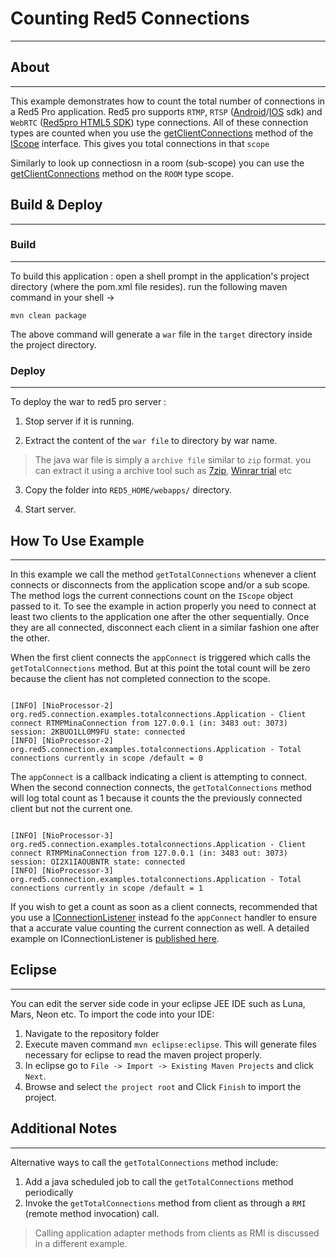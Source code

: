# Counting Red5 Connections
---


## About
---

This example demonstrates how to count the total number of connections in a Red5 Pro application. Red5 pro supports `RTMP`, `RTSP` ([Android](https://www.red5pro.com/docs/streaming/android.html)/[IOS](https://www.red5pro.com/docs/streaming/ios.html) sdk) and `WebRTC` ([Red5pro HTML5 SDK](https://www.red5pro.com/docs/streaming/web.html)) type connections. All of these connection types are counted when you use the [getClientConnections](http://red5.org/javadoc/red5-server-common/org/red5/server/api/scope/IScope.html#getClientConnections--) method of the [IScope](http://red5.org/javadoc/red5-server-common/org/red5/server/api/scope/IScope.html#getClientConnections--) interface. This gives you total connections in that `scope`

Similarly to look up connectiosn in a room (sub-scope) you can use the [getClientConnections](http://red5.org/javadoc/red5-server-common/org/red5/server/api/scope/IScope.html#getClientConnections--) method on the `ROOM` type scope.


## Build & Deploy
---

### Build
---

To build this application : open a shell prompt in the application's project directory (where the pom.xml file resides). run the following maven command in your shell -> 

``` 
mvn clean package 

```

The above command will generate a `war` file in the `target` directory inside the project directory. 


### Deploy
---

To deploy the war to red5 pro server :

1. Stop server if it is running.

2. Extract the content of the `war file` to directory by war name. 

> The java war file is simply a `archive file` similar to `zip` format. you can extract it using a archive tool such as [7zip](#http://www.7-zip.org/), [Winrar trial](#http://www.rarlab.com/download.htm) etc

3. Copy the folder into `RED5_HOME/webapps/` directory.

4. Start server.



## How To Use Example
---

In this example we call the method `getTotalConnections` whenever a client connects or disconnects from the application scope and/or a sub scope. The method logs the current connections count on the `IScope` object passed to it. To see the example in action properly you need to connect at least two clients to the application one after the other sequentially. Once they are all connected, disconnect each client in a similar fashion one after the other.

When the first client connects the `appConnect` is triggered which calls the `getTotalConnections` method. But at this point the total count will be zero because the client has not completed connection to the scope. 

```

[INFO] [NioProcessor-2] org.red5.connection.examples.totalconnections.Application - Client connect RTMPMinaConnection from 127.0.0.1 (in: 3483 out: 3073) session: 2KBUO1LL0M9FU state: connected
[INFO] [NioProcessor-2] org.red5.connection.examples.totalconnections.Application - Total connections currently in scope /default = 0

```

The `appConnect` is a callback indicating a client is attempting to connect. When the second connection connects, the `getTotalConnections` method will log total count as 1 because it counts the the previously connected client but not the current one.


```

[INFO] [NioProcessor-3] org.red5.connection.examples.totalconnections.Application - Client connect RTMPMinaConnection from 127.0.0.1 (in: 3483 out: 3073) session: OI2X1IAOUBNTR state: connected
[INFO] [NioProcessor-3] org.red5.connection.examples.totalconnections.Application - Total connections currently in scope /default = 1

```

If you wish to get a count as soon as a client connects, recommended that you use  a [IConnectionListener](http://red5.org/javadoc/red5-server-common/org/red5/server/api/listeners/IConnectionListener.html) instead fo the `appConnect` handler to ensure that a accurate value counting the current connection as well. A detailed example on IConnectionListener is [published here](https://github.com/rajdeeprath/red5-development-series/tree/master/code-examples/server-side/red5-connection-examples/connection-listener-demo).



## Eclipse
---

You can edit the server side code in your eclipse JEE IDE such as Luna, Mars, Neon etc. To import the code into your IDE:

1. Navigate to the repository folder
2. Execute maven command `mvn eclipse:eclipse`. This will generate files necessary for eclipse to read the maven project properly.
3. In eclipse go to `File -> Import -> Existing Maven Projects` and click `Next`.
4. Browse and select `the project root` and Click `Finish` to import the project.



## Additional Notes
---

Alternative ways to call the `getTotalConnections` method include:

1. Add a java scheduled job to call the `getTotalConnections` method periodically
2. Invoke the `getTotalConnections` method from client as through a `RMI` (remote method invocation) call.

> Calling application adapter methods from clients as RMI is discussed in a different example.



